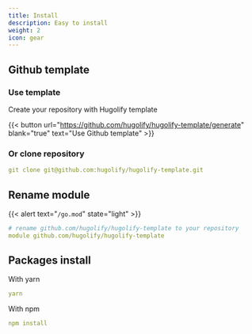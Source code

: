 ```yaml
---
title: Install
description: Easy to install
weight: 2
icon: gear
---
```


## Github template

### Use template

Create your repository with Hugolify template

{{< button url="https://github.com/hugolify/hugolify-template/generate" blank="true" text="Use Github template" >}}

### Or clone repository

```yml
git clone git@github.com:hugolify/hugolify-template.git
```

## Rename module
{{< alert text="`/go.mod`" state="light" >}}

```yml
# rename github.com/hugolify/hugolify-template to your repository
module github.com/hugolify/hugolify-template
```

## Packages install

With yarn

```yml
yarn
```

With npm

```yml
npm install
```
